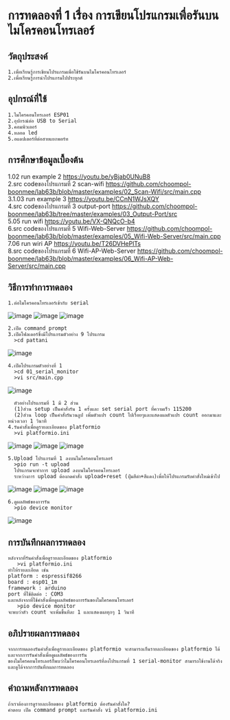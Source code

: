 # การทดลองที่ 1 เรื่อง การเขียนโปรแกรมเพื่อรันบนไมโครคอนโทรเลอร์
## วัตถุประสงค์
    1.เพื่อเรียนรู้การเขียนโปรแกรมเพื่อใช้รันบนไมโครคอนโทรเลอร์
    2.เพื่อเรียนรู้การนำโปรแกรมไปประยุกต์
    
## อุปกรณ์ที่ใช้
    1.ไมโครคอนโทรเลอร์ ESP01
    2.อุปกรณ์ต่อ USB to Serial
    3.คอมพิวเตอร์
    4.หลอด led
    5.อแดปเตอร์ที่ต่อสายแยกพอร์ท
    
## การศึกษาข้อมูลเบื้องต้น
1.02 run example 2  https://youtu.be/yBjab0UNuB8                                                                                                                               
2.src codeของโปรแกรมที่ 2 scan-wifi  https://github.com/choompol-boonmee/lab63b/blob/master/examples/02_Scan-Wifi/src/main.cpp   
3.1.03 run example 3  https://youtu.be/CCnN1WJsXQY                                                                                                                                                                                                                                                  
4.src codeของโปรแกรมที่ 3 output-port  https://github.com/choompol-boonmee/lab63b/tree/master/examples/03_Output-Port/src  
5.05 run wifi  https://youtu.be/VX-QNQcO-b4                                                                                                                                   
6.src codeของโปรแกรมที่ 5 Wifi-Web-Server  https://github.com/choompol-boonmee/lab63b/blob/master/examples/05_Wifi-Web-Server/src/main.cpp      
7.06 run wiri AP  https://youtu.be/T26DVHePlTs                                                                                                                                 
8.src codeของโปรแกรมที่ 6 Wifi-AP-Web-Server  https://github.com/choompol-boonmee/lab63b/blob/master/examples/06_Wifi-AP-Web-Server/src/main.cpp      

## วิธีการทำการทดลอง

    1.ต่อไมโครคอนโทรเลอร์เข้ากับ serial
    
![image](https://user-images.githubusercontent.com/80879475/112241058-1ae54b00-8c7c-11eb-839a-ae2bf9ed776b.jpg)
![image](https://user-images.githubusercontent.com/80879475/112241060-1b7de180-8c7c-11eb-9d2b-bc1dc93bafe9.jpg)
![image](https://user-images.githubusercontent.com/80879475/112241052-191b8780-8c7c-11eb-9011-468a60235599.jpg)      
                                                         
    2.เปิด command prompt                                                                                                                                                       
    3.เปิดโฟลเดอร์ซึ่งมีโปรแกรมตัวอย่าง 9 โปรแกรม
      >cd pattani 

![image](https://user-images.githubusercontent.com/80879475/112241282-87604a00-8c7c-11eb-8722-b50cd9adf8c6.jpg)

    4.เปิดโปรแกรมตัวอย่างที่ 1 
      >cd 01_serial_monitor
      >vi src/main.cpp

![image](https://user-images.githubusercontent.com/80879475/112241376-b5458e80-8c7c-11eb-81e6-c69790d7f03d.jpg)

      ตัวอย่างโปรแกรมที่ 1 มี 2 ส่วน                                                                                                                                                 
      (1)ส่วน setup เป็นคำสั่งรัน 1 ครั้งและ set serial port ที่ความเร็ว 115200                                                                                                           
      (2)ส่วน loop เป็นคำสั่งรันวนลูป เพิ่มตัวแปร count ไปเรื่อยๆและแสดงผลตัวแปร count ออกมาและหน่วงเวลา 1 วินาที                                                                             
    4.รันคำสั่งเพื่อดูรายละเอียดของ platformio
      >vi platformio.ini            
                                                                                                                                           
![image](https://user-images.githubusercontent.com/80879475/112241548-09507300-8c7d-11eb-94b5-82e39549f44d.jpg)
![image](https://user-images.githubusercontent.com/80879475/112241541-06ee1900-8c7d-11eb-92b9-9d5c3c3faf8e.jpg)
![image](https://user-images.githubusercontent.com/80879475/112241546-08b7dc80-8c7d-11eb-8c28-293b5056d4b4.jpg)

    5.Upload โปรแกรมที่ 1 ลงบนไมโครคอนโทรเลอร์
      >pio run -t upload
      โปรแกรมจะทำการ upload ลงบนไมโครคอนโทรเลอร์ 
      ระหว่างการ upload ต้องกดคำสั่ง upload+reset (ปุ่มสีดำ+สีแดง)เพื่อให้โปรแกรมรับคำสั่งใหม่เข้าไป

![image](https://user-images.githubusercontent.com/80879475/112241869-57657680-8c7d-11eb-8e26-f0b41453f496.jpg)
![image](https://user-images.githubusercontent.com/80879475/112241866-559bb300-8c7d-11eb-96a5-662ec7aebf3e.jpg)
![image](https://user-images.githubusercontent.com/80879475/112241868-56cce000-8c7d-11eb-98e9-1f9c5b7334fd.jpg)

    6.ดูผลลัพธ์ของการรัน
      >pio device monitor

![image](https://user-images.githubusercontent.com/80879475/112241963-87ad1500-8c7d-11eb-9d43-486090a9b789.jpg)

## การบันทึกผลการทดลอง
    หลังจากที่รันคำสั่งเพื่อดูรายละเอียดของ platformio
       >vi platformio.ini
    ทำให้รายละเอียด เช่น 
    platform : espressif8266
    board : esp01_1m
    framework : arduino
    port ที่ใช้ติดต่อ : COM3
    และหลังจากที่ใช้คำสั่งเพื่อดูผลลัพธ์ของการรันของไมโครคอนโทรเลอร์
       >pio device monitor
    จะพบว่าตัว count จะเพิ่มขึ้นทีละ 1 และแสดงผลทุกๆ 1 วินาที
   
## อภิปรายผลการทดลอง
    จากการทดลองรันคำสั่งเพื่อดูรายละเอียดของ platformio จะสามารถเก็นรายละเอียดของ platformio ได้และจากการรันคำสั่งเพื่อดูผลลัพธ์ของการรัน
    ของไมโครคอนโทรเลอร์ก็พบว่าไมโครคอนโทรเลอร์ที่ลงโปรแกรมที่ 1 serial-monitor สามารถใช้งานได้จริงและดูได้จากการบันทึกผลการทดลอง
    
## คำถามหลังการทดลอง
    ถ้าเราต้องการดูรายละเอียดของ platformio ต้องรันคำสั่งใด?
    คำตอบ เปิด command prompt และรันคำสั่ง vi platformio.ini
